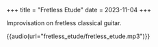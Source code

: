 +++
title = "Fretless Etude"
date = 2023-11-04
+++

Improvisation on fretless classical guitar.

{{audio(url="fretless_etude/fretless_etude.mp3")}}

